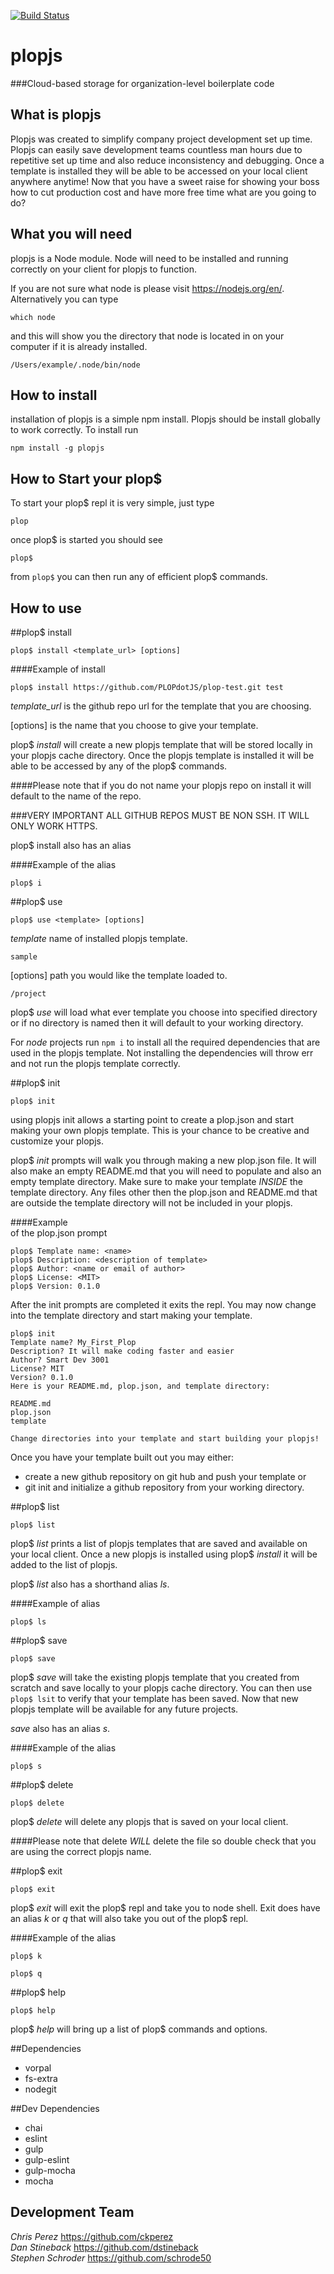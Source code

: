 [![Build Status](https://travis-ci.org/PLOPdotJS/plopjs.svg?branch=development)](https://travis-ci.org/PLOPdotJS/plopjs)
# plopjs

###Cloud-based storage for organization-level boilerplate code

## What is plopjs  

Plopjs was created to simplify company project development set up time. Plopjs can easily save development teams countless man hours due to repetitive set up time and also reduce inconsistency and debugging. Once a template is installed they will be able to be accessed on your local client anywhere anytime! Now that you have a sweet raise for showing your boss how to cut production cost and have more free time what are you going to do?  

## What you will need

plopjs is a Node module. Node will need to be installed and running correctly on your client for plopjs to function.  

If you are not sure what node is please visit <https://nodejs.org/en/>. Alternatively you can type  
```
which node
```  
and this will show you the directory that node is located in on your computer if it is already installed.  


```shell
/Users/example/.node/bin/node
```    

## How to install  

installation of plopjs is a simple npm install. Plopjs should be install globally to work correctly. To install run

```shell
npm install -g plopjs  
```  

## How to Start your plop$
To start your plop$ repl it is very simple, just type  

```shell
plop
```  
once plop$ is started you should see  

```shell
plop$  
```  
from ```plop$``` you can then run any of efficient plop$ commands.


## How to use    


##plop$ install  
```shell
plop$ install <template_url> [options]
```
####Example of install   

```shell
plop$ install https://github.com/PLOPdotJS/plop-test.git test
```  

*template_url* is the github repo url for the template that you are choosing.  

[options] is the name that you choose to give your template.  

plop$ *install* will create a new plopjs template that will be stored locally in your plopjs cache directory. Once the plopjs template is installed it will be able to be accessed by any of the plop$ commands.

####Please note that if you do not name your plopjs repo on install it will default to the name of the repo.

###VERY IMPORTANT ALL GITHUB REPOS MUST BE NON SSH. IT WILL ONLY WORK HTTPS.

plop$ install also has an alias  

####Example of the alias  

```shell  
plop$ i
```  


##plop$ use  
```shell
plop$ use <template> [options]  
```  
*template* name of installed plopjs template.  
```
sample
```

[options] path you would like the template loaded to.  
```
/project
```
plop$ *use* will load what ever template you choose into specified directory or if no directory is named then it will default to your working directory.  

For *node* projects run ```npm i``` to install all the required dependencies that are used in the plopjs template.  Not installing the dependencies will throw err and not run the plopjs template correctly.  

##plop$ init  
```shell
plop$ init
```  

using plopjs init allows a starting point to create a plop.json and start making your own plopjs template. This is your chance to be creative and customize your plopjs.  

plop$ *init* prompts will walk you through making a new plop.json file. It will also make an empty README.md that you will need to populate and also an empty template directory. Make sure to make your template *INSIDE* the template directory. Any files other then the plop.json and README.md that are outside the template directory will not be included in your plopjs.  

####Example  
of the plop.json prompt  
```shell
plop$ Template name: <name>
plop$ Description: <description of template>
plop$ Author: <name or email of author>
plop$ License: <MIT>
plop$ Version: 0.1.0
```  
After the init prompts are completed it exits the repl. You may now change into the template directory and start making your template.  

```shell
plop$ init
Template name? My_First_Plop
Description? It will make coding faster and easier
Author? Smart Dev 3001
License? MIT
Version? 0.1.0
Here is your README.md, plop.json, and template directory:
​
README.md
plop.json
template
​
Change directories into your template and start building your plopjs!
```  

Once you have your template built out you may either:  

- create a new github repository on git hub and push your template
or
- git init and initialize a github repository from your working directory.  

##plop$ list  
```shell
plop$ list
```  
plop$ *list* prints a list of plopjs templates that are saved and available on your local client. Once a new plopjs is installed using plop$ *install* it will be added to the list of plopjs.  

plop$ *list* also has a shorthand alias *ls*.  

####Example of alias    

```shell  
plop$ ls
```  

##plop$ save

```shell  
plop$ save
```  
plop$ *save* will take the existing plopjs template that you created from scratch and save locally to your plopjs cache directory. You can then use ```plop$ lsit``` to verify that your template has been saved. Now that new plopjs template will be available for any future projects.

*save* also has an alias *s*.  

####Example of the alias  

```shell
plop$ s
```  

##plop$ delete  
```shell
plop$ delete
```   
plop$ *delete* will delete any plopjs that is saved on your local client.

####Please note that delete *WILL* delete the file so double check that you are using the correct plopjs name.  

##plop$ exit
```shell  
plop$ exit
```  
plop$ *exit* will exit the plop$ repl and take you to node shell. Exit does have an alias *k* or *q* that will also take you out of the plop$ repl.  

####Example of the alias
```shell
plop$ k
```  
```shell
plop$ q  
```  

##plop$ help  

```shell
plop$ help
```  
plop$ *help* will bring up a list of plop$ commands and options.  

##Dependencies  
- vorpal
- fs-extra
- nodegit

##Dev Dependencies  
- chai
- eslint
- gulp
- gulp-eslint
- gulp-mocha
- mocha  

## Development Team  

 *Chris Perez* <https://github.com/ckperez>  
 *Dan Stineback* <https://github.com/dstineback>  
 *Stephen Schroder* <https://github.com/schrode50>  
